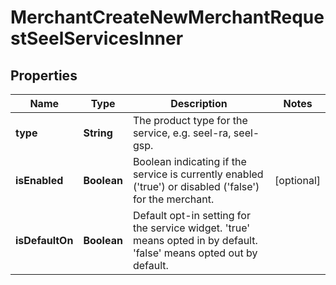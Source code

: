 

# MerchantCreateNewMerchantRequestSeelServicesInner


## Properties

| Name | Type | Description | Notes |
|------------ | ------------- | ------------- | -------------|
|**type** | **String** | The product type for the service, e.g. seel-ra, seel-gsp. |  |
|**isEnabled** | **Boolean** | Boolean indicating if the service is currently enabled (&#39;true&#39;) or disabled (&#39;false&#39;) for the merchant. |  [optional] |
|**isDefaultOn** | **Boolean** | Default opt-in setting for the service widget. &#39;true&#39; means opted in by default. &#39;false&#39; means opted out by default. |  |



